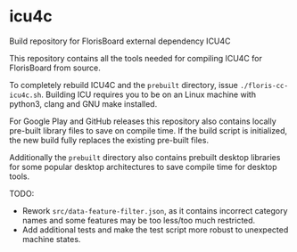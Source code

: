 # icu4c
Build repository for FlorisBoard external dependency ICU4C

This repository contains all the tools needed for compiling ICU4C for FlorisBoard from source.

To completely rebuild ICU4C and the `prebuilt` directory, issue `./floris-cc-icu4c.sh`. Building ICU requires you to be on an Linux machine with python3, clang and GNU make installed.

For Google Play and GitHub releases this repository also contains locally pre-built library files to save on compile time. If the build script is initialized, the new build fully replaces the existing pre-built files.

Additionally the `prebuilt` directory also contains prebuilt desktop libraries for some popular desktop architectures to save compile time for desktop tools.

TODO:
- Rework `src/data-feature-filter.json`, as it contains incorrect category names and some features may be too less/too much restricted.
- Add additional tests and make the test script more robust to unexpected machine states.
